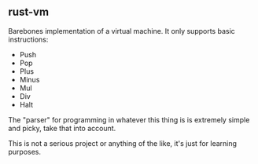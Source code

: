 ## rust-vm

Barebones implementation of a virtual machine. It only supports basic instructions:

- Push
- Pop
- Plus
- Minus
- Mul
- Div
- Halt

The "parser" for programming in whatever this thing is is extremely simple and picky, take that into account.

This is not a serious project or anything of the like, it's just for learning purposes.
